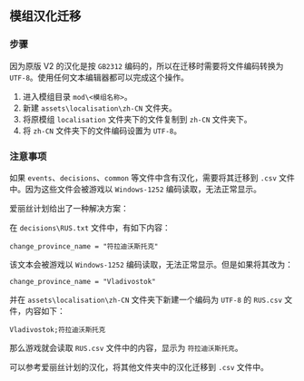 ## 模组汉化迁移

### 步骤

因为原版 V2 的汉化是按 `GB2312` 编码的，所以在迁移时需要将文件编码转换为 `UTF-8`。使用任何文本编辑器都可以完成这个操作。

1. 进入模组目录 `mod\<模组名称>`。
2. 新建 `assets\localisation\zh-CN` 文件夹。
3. 将原模组 `localisation` 文件夹下的文件复制到 `zh-CN` 文件夹下。
4. 将 `zh-CN` 文件夹下的文件编码设置为 `UTF-8`。

### 注意事项

如果 `events`、`decisions`、`common` 等文件中含有汉化，需要将其迁移到 `.csv` 文件中。因为这些文件会被游戏以 `Windows-1252` 编码读取，无法正常显示。

爱丽丝计划给出了一种解决方案：

在 `decisions\RUS.txt` 文件中，有如下内容：

```
change_province_name = "符拉迪沃斯托克"
```

该文本会被游戏以 `Windows-1252` 编码读取，无法正常显示。但是如果将其改为：

```
change_province_name = "Vladivostok"
```

并在 `assets\localisation\zh-CN` 文件夹下新建一个编码为 `UTF-8` 的 `RUS.csv` 文件，内容如下：

```
Vladivostok;符拉迪沃斯托克
```

那么游戏就会读取 `RUS.csv` 文件中的内容，显示为 `符拉迪沃斯托克`。

可以参考爱丽丝计划的汉化，将其他文件夹中的汉化迁移到 `.csv` 文件中。
